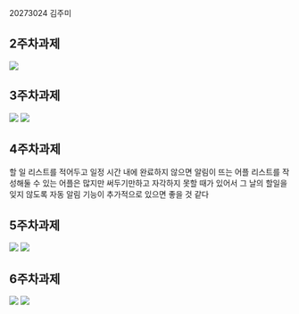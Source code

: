 20273024 김주미

## 2주차과제
<img width="" height="" src="./png/캡처 (1).png"></img>

## 3주차과제
<img width="" height="" src="./png/캡처.PNG"></img>
<img width="" height="" src="./png/캡처2.PNG"></img>

## 4주차과제

할 일 리스트를 적어두고 일정 시간 내에 완료하지 않으면 알림이 뜨는 어플
리스트를 작성해둘 수 있는 어플은 많지만 써두기만하고 자각하지 못할 때가 있어서
그 날의 할일을 잊지 않도록 자동 알림 기능이 추가적으로 있으면 좋을 것 같다

## 5주차과제
<img width="" height="" src="./png/cat.PNG"></img>
<img width="" height="" src="./png/dog.PNG"></img>

## 6주차과제
<img width="" height="" src="./png/capture1.PNG"></img>
<img width="" height="" src="./png/capture2.PNG"></img>
